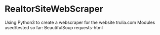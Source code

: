 # RealtorSiteWebScraper
Using Python3 to create a webscraper for the website trulia.com
Modules used/tested so far:
  BeautifulSoup
  requests-html
